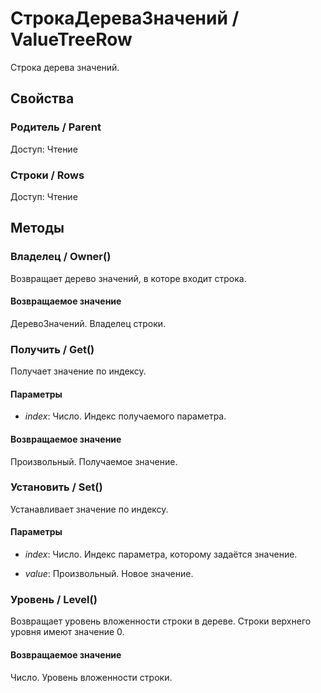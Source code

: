 
# СтрокаДереваЗначений / ValueTreeRow
      

      
    
    
Строка дерева значений.


  
  
## Свойства
    
### Родитель / Parent
Доступ: Чтение
### Строки / Rows
Доступ: Чтение
## Методы
    
### Владелец / Owner()
    
    
    
Возвращает дерево значений, в которе входит строка.


  
  
#### Возвращаемое значение

ДеревоЗначений. Владелец строки.

  
### Получить / Get()
    
    
    
Получает значение по индексу.


  
  
#### Параметры

* *index*: Число. Индекс получаемого параметра.

#### Возвращаемое значение

Произвольный. Получаемое значение.

  
### Установить / Set()
    
    
    
Устанавливает значение по индексу.


  
  
#### Параметры

* *index*: Число. Индекс параметра, которому задаётся значение.

* *value*: Произвольный. Новое значение.

### Уровень / Level()
    
    
    
Возвращает уровень вложенности строки в дереве.
Строки верхнего уровня имеют значение 0.


  
  
#### Возвращаемое значение

Число. Уровень вложенности строки.

  
    